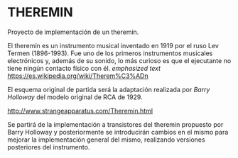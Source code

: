 # THEREMIN

Proyecto de implementación de un theremin.

El theremín es un instrumento musical inventado en 1919 por el ruso Lev Termen (1896-1993). Fue uno de los primeros instrumentos musicales electrónicos y, además de su sonido, lo más curioso es que el ejecutante no tiene ningún contacto físico con él.
*emphasized text*
https://es.wikipedia.org/wiki/Therem%C3%ADn


El esquema original de partida será la adaptación realizada por *Barry Holloway* del modelo original de RCA de 1929.

http://www.strangeapparatus.com/Theremin.html



Se partirá de la implementación a transistores del theremin propuesto por Barry Holloway y posteriormente se introducirán cambios en el mismo para mejorar la implementación general del mismo, realizando versiones posteriores del instrumento.




